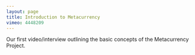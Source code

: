 ```yaml
---
layout: page
title: Introduction to Metacurrency
vimeo: 4448209
---
```

Our first video/interview outlining the basic concepts of the Metacurrency Project.
